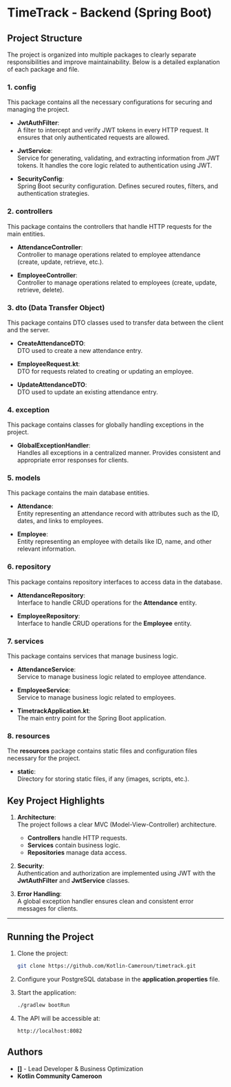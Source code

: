 # TimeTrack - Backend (Spring Boot)

## Project Structure

The project is organized into multiple packages to clearly separate responsibilities and improve maintainability. Below is a detailed explanation of each package and file.


### 1. **config**  
This package contains all the necessary configurations for securing and managing the project.

- **JwtAuthFilter**:  
  A filter to intercept and verify JWT tokens in every HTTP request. It ensures that only authenticated requests are allowed.

- **JwtService**:  
  Service for generating, validating, and extracting information from JWT tokens. It handles the core logic related to authentication using JWT.

- **SecurityConfig**:  
  Spring Boot security configuration. Defines secured routes, filters, and authentication strategies.


### 2. **controllers**  
This package contains the controllers that handle HTTP requests for the main entities.

- **AttendanceController**:  
  Controller to manage operations related to employee attendance (create, update, retrieve, etc.).

- **EmployeeController**:  
  Controller to manage operations related to employees (create, update, retrieve, delete).


### 3. **dto** (Data Transfer Object)  
This package contains DTO classes used to transfer data between the client and the server.

- **CreateAttendanceDTO**:  
  DTO used to create a new attendance entry.

- **EmployeeRequest.kt**:  
  DTO for requests related to creating or updating an employee.

- **UpdateAttendanceDTO**:  
  DTO used to update an existing attendance entry.


### 4. **exception**  
This package contains classes for globally handling exceptions in the project.

- **GlobalExceptionHandler**:  
  Handles all exceptions in a centralized manner. Provides consistent and appropriate error responses for clients.


### 5. **models**  
This package contains the main database entities.

- **Attendance**:  
  Entity representing an attendance record with attributes such as the ID, dates, and links to employees.

- **Employee**:  
  Entity representing an employee with details like ID, name, and other relevant information.


### 6. **repository**  
This package contains repository interfaces to access data in the database.

- **AttendanceRepository**:  
  Interface to handle CRUD operations for the **Attendance** entity.

- **EmployeeRepository**:  
  Interface to handle CRUD operations for the **Employee** entity.


### 7. **services**  
This package contains services that manage business logic.

- **AttendanceService**:  
  Service to manage business logic related to employee attendance.

- **EmployeeService**:  
  Service to manage business logic related to employees.

- **TimetrackApplication.kt**:  
  The main entry point for the Spring Boot application.


### 8. **resources**  
The **resources** package contains static files and configuration files necessary for the project.

- **static**:  
  Directory for storing static files, if any (images, scripts, etc.).



## Key Project Highlights

1. **Architecture**:  
   The project follows a clear MVC (Model-View-Controller) architecture.  
   - **Controllers** handle HTTP requests.  
   - **Services** contain business logic.  
   - **Repositories** manage data access.

2. **Security**:  
   Authentication and authorization are implemented using JWT with the **JwtAuthFilter** and **JwtService** classes.

3. **Error Handling**:  
   A global exception handler ensures clean and consistent error messages for clients.

---

## Running the Project

1. Clone the project:  
   ```bash
   git clone https://github.com/Kotlin-Cameroun/timetrack.git
   ```

2. Configure your PostgreSQL database in the **application.properties** file.

3. Start the application:  
   ```bash
   ./gradlew bootRun
   ```

4. The API will be accessible at:  
   ```
   http://localhost:8082
   ```


## Authors

- **[]** - Lead Developer & Business Optimization  
- **Kotlin Community Cameroon**

